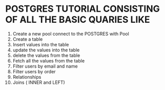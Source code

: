 # POSTGRES TUTORIAL CONSISTING OF ALL THE BASIC QUARIES LIKE 
   1. Create a new pool connect to the POSTGRES with Pool
   2. Create a table 
   3. Insert values into the table
   4. update the values into the table
   5. delete the values from the table
   6. Fetch all the values from the table
   7. Filter users by email and name
   8. Filter users by order 
   9. Relationships
   10. Joins ( INNER and LEFT)
      
